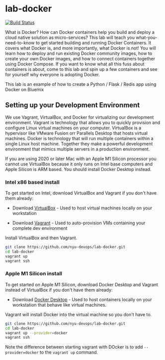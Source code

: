 # lab-docker

[![Build Status](https://travis-ci.com/nyu-devops/lab-docker.svg?branch=master)](https://travis-ci.com/nyu-devops/lab-docker)

What is Docker? How can Docker containers help you build and deploy a cloud native solution as micro-services? This lab will teach you what-you-need-to-know to get started building and running Docker Containers. It covers what Docker is, and more importantly, what Docker is not! You will learn how to deploy and run existing Docker community images, how to create your own Docker images, and how to connect containers together using Docker Compose. If you want to know what all this fuss about containers is about, come to this lab and spin up a few containers and see for yourself why everyone is adopting Docker.

This lab is an example of how to create a Python / Flask / Redis app using Docker on Bluemix

## Setting up your Development Environment

We use Vagrant, VirtualBox, and Docker for virtualizing our development environment. Vagrant is technology that allows you to quickly provision and configure Linux virtual machines on your computer. VirtualBox is a hypervisor like VMware Fusion orr Parallels Desktop that hosts virtual machines. Docker is technology that will run multiple containers within a single Linux host machine. Together they make a powerful development environment that mimics multiple servers in a production environment.

If you are using 2020 or later Mac with an Apple M1 Silicon processor you cannot use VirtualBox because it only runs on Intel base computers and Apple Silicon is ARM based. You should install Docker Desktop instead.

### Intel x86 based install

To get started on Intel, download VirtualBox and Vagrant if you don't have them already:

- Download [VirtualBox](https://www.virtualbox.org) - Used to host virtual machines locally on your workstation

- Download [Vagrant](https://www.vagrantup.com) - Used to auto-provision VMs containing your complete dev environment

Install VirtualBox and then Vagrant. 

```sh
git clone https://github.com/nyu-devops/lab-docker.git
cd lab-docker
vagrant up
vagrant ssh
```

### Apple M1 Silicon install

To get started on Apple M1 Silicon, download Docker Desktop and Vagrant instead of VirtualBox if you don't have them already:

- Download [Docker Desktop](https://www.docker.com/products/docker-desktop) - Used to host containers locally on your workstation that behave like virtual machines.

Vagrant will install Docker into the virtual machine so you don't have to.

```sh
git clone https://github.com/nyu-devops/lab-docker.git
cd lab-docker
vagrant up --provider=docker
vagrant ssh
```

Note the difference between starting vagrant with DOcker is to add `--provider=docker` to the `vagrant up` command.
